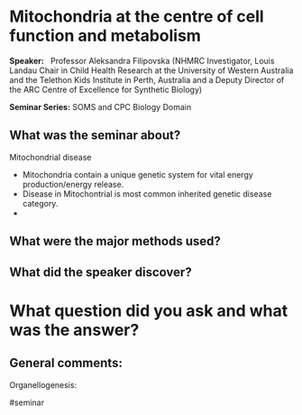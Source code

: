 # Mitochondria at the centre of cell function and metabolism

**Speaker:**   Professor Aleksandra Filipovska (NHMRC Investigator, Louis Landau Chair in Child Health Research at the University of Western Australia and the Telethon Kids Institute in Perth, Australia and a Deputy Director of the ARC Centre of Excellence for Synthetic Biology)

**Seminar Series:** SOMS and CPC Biology Domain

## What was the seminar about?
Mitochondrial disease
- Mitochondria contain a unique genetic system for vital energy production/energy release.
- Disease in Mitochontrial is most common inherited genetic disease category.
- 


## What were the major methods used?


## What did the speaker discover?


# What question did you ask and what was the answer?


## General comments:
Organellogenesis: 


#seminar